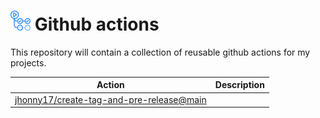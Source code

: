 # <img src="assets/images/github-actions-logo.png" alt="github actions logo" style="height: 32px"  /> Github actions

This repository will contain a collection of reusable github actions for my projects.

| Action                                                                   | Description |
| ------------------------------------------------------------------------ | ----------- |
| [jhonny17/create-tag-and-pre-release@main](./create-tag-and-pre-release) |             |
